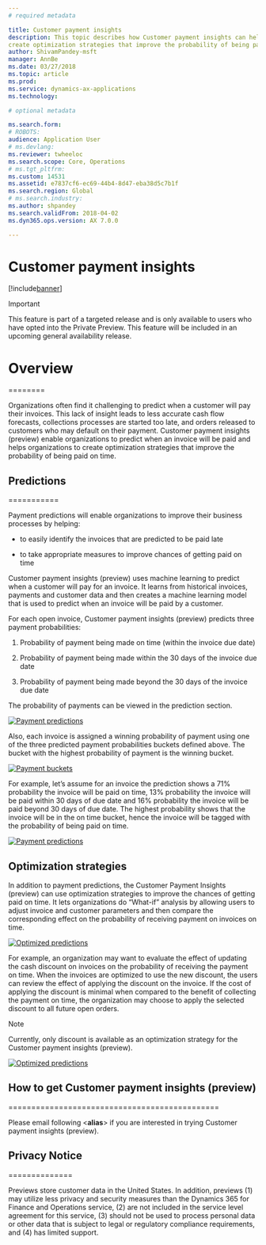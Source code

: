 ```yaml
---
# required metadata

title: Customer payment insights
description: This topic describes how Customer payment insights can help predict when an invoice will be paid and help organizations to
create optimization strategies that improve the probability of being paid on time.
author: ShivamPandey-msft
manager: AnnBe
ms.date: 03/27/2018
ms.topic: article
ms.prod: 
ms.service: dynamics-ax-applications
ms.technology: 

# optional metadata

ms.search.form: 
# ROBOTS: 
audience: Application User
# ms.devlang: 
ms.reviewer: twheeloc
ms.search.scope: Core, Operations
# ms.tgt_pltfrm: 
ms.custom: 14531
ms.assetid: e7837cf6-ec69-44b4-8d47-eba38d5c7b1f
ms.search.region: Global
# ms.search.industry: 
ms.author: shpandey
ms.search.validFrom: 2018-04-02
ms.dyn365.ops.version: AX 7.0.0

---
```


# Customer payment insights

[!include[banner](../includes/banner.md)]

> [!IMPORTANT]
> This feature is part of a targeted release and is only available to users who have opted into the Private Preview. This feature will be included in an upcoming general availability release.

# Overview
========

Organizations often find it challenging to predict when a customer will pay their invoices. This lack of insight leads to less accurate cash flow forecasts, collections processes are started too late, and orders released to customers who may default on their payment. Customer payment insights (preview) enable organizations to predict when an invoice will be paid and helps organizations to create optimization strategies that improve the probability of being paid on time.

## Predictions
===========

Payment predictions will enable organizations to improve their business processes by helping:

-   to easily identify the invoices that are predicted to be paid late

-   to take appropriate measures to improve chances of getting paid on time

Customer payment insights (preview) uses machine learning to predict when a customer will pay for an invoice. It learns from historical invoices, payments and customer data and then creates a machine learning model that is used to predict when an invoice will be paid by a customer.

For each open invoice, Customer payment insights (preview) predicts three payment probabilities:

1.  Probability of payment being made on time (within the invoice due date)

2.  Probability of payment being made within the 30 days of the invoice due date

3.  Probability of payment being made beyond the 30 days of the invoice due date

The probability of payments can be viewed in the prediction section.

[![Payment predictions](./media/Predictions-sm2.png)](./media/Predictions-sm2.png)


Also, each invoice is assigned a winning probability of payment using one of the three predicted payment probabilities buckets defined above. The bucket with the highest probability of payment is the winning bucket.

[![Payment buckets](./media/score-sm2.png)](./media/score-sm2.png)

For example, let’s assume for an invoice the prediction shows a 71% probability the invoice will be paid on time, 13% probability the invoice will be paid within 30 days of due date and 16% probability the invoice will be paid beyond 30 days of due date. The highest probability shows that the invoice will be in the on time bucket, hence the invoice will be tagged with the probability of being paid on time.

[![Payment predictions](./media/payment-predict.png)](./media/payment-predict.png)

## Optimization strategies

In addition to payment predictions, the Customer Payment Insights (preview) can use optimization strategies to improve the chances of getting paid on time. It lets organizations do “What-if” analysis by allowing users to adjust invoice and customer parameters and then compare the corresponding effect on the probability of receiving payment on invoices on time.

[![Optimized predictions](./media/optminization-sm.png)](./media/optminization-sm.png)

For example, an organization may want to evaluate the effect of updating the cash discount on invoices on the probability of receiving the payment on time. When the invoices are optimized to use the new discount, the users can review the effect of applying the discount on the invoice. If the cost of applying the discount is minimal when compared to the benefit of collecting the payment on time, the organization may choose to apply the selected discount to all future open orders.

> [!NOTE] 
> Currently, only discount is available as an optimization strategy for the Customer payment insights (preview).

[![Optimized predictions](./media/optimized-pay.png)](./media/optimized-pay.png)

## How to get Customer payment insights (preview)
==============================================

Please email following \<**alias**\> if you are interested in trying Customer payment insights (preview).

## Privacy Notice
==============

Previews store customer data in the United States. In addition, previews (1) may utilize less privacy and security measures than the Dynamics 365 for Finance and Operations service, (2) are not included in the service level agreement for this service, (3) should not be used to process personal data or other data that is subject to legal or regulatory compliance requirements, and (4) has limited support.

